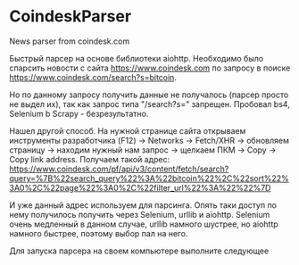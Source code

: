 # CoindeskParser
News parser from coindesk.com

Быстрый парсер на основе библиотеки aiohttp.
Необходимо было спарсить новости с сайта https://www.coindesk.com
по запросу в поиске https://www.coindesk.com/search?s=bitcoin.

Но по данному запросу получить данные не получалось (парсер просто не выдел их), так как запрос типа "/search?s=" запрещен.
Пробовал bs4, Selenium b Scrapy - безрезультатно.

Нашел другой способ.
На нужной странице сайта открываем инструменты разработчика (F12) -> Networks -> Fetch/XHR -> обновляем страницу ->
находим нужный нам запрос -> щелкаем ПКМ -> Copy -> Copy link address.
Получаем такой адрес:
https://www.coindesk.com/pf/api/v3/content/fetch/search?query=%7B%22search_query%22%3A%22bitcoin%22%2C%22sort%22%3A0%2C%22page%22%3A0%2C%22filter_url%22%3A%22%22%7D

И уже данный адрес используем для парсинга.
Опять таки доступ по нему получилось получить через Selenium, urllib и aiohttp.
Selenium очень медленный в данном случае, urllib намного шустрее, но aiohttp намного быстрее, поэтому выбор пал на него.

Для запуска парсера на своем компьютере выполните следующее

